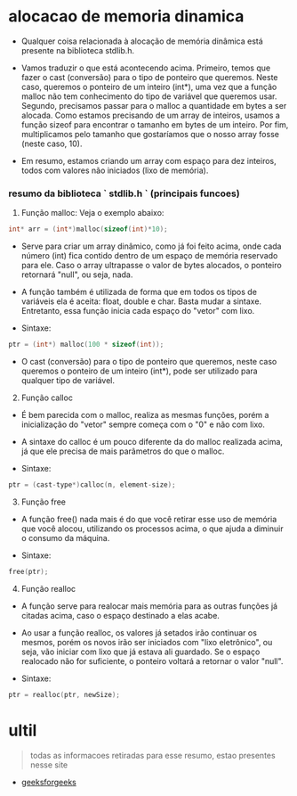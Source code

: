 # alocacao de memoria dinamica

- Qualquer coisa relacionada à alocação de memória dinâmica está presente na biblioteca stdlib.h.

- Vamos traduzir o que está acontecendo acima. Primeiro, temos que fazer o cast (conversão) para o tipo de ponteiro que queremos. Neste caso, queremos o ponteiro de um inteiro (int*), uma vez que a função malloc não tem conhecimento do tipo de variável que queremos usar. Segundo, precisamos passar para o malloc a quantidade em bytes a ser alocada. Como estamos precisando de um array de inteiros, usamos a função sizeof para encontrar o tamanho em bytes de um inteiro. Por fim, multiplicamos pelo tamanho que gostaríamos que o nosso array fosse (neste caso, 10).
- Em resumo, estamos criando um array com espaço para dez inteiros, todos com valores não iniciados (lixo de memória).


### resumo da biblioteca ˋ stdlib.h ˋ (principais funcoes)
1. Função malloc:
Veja o exemplo abaixo:

```c
int* arr = (int*)malloc(sizeof(int)*10);
```

- Serve para criar um array dinâmico, como já foi feito acima, onde cada número (int) fica contido dentro de um espaço de memória reservado para ele. Caso o array ultrapasse o valor de bytes alocados, o ponteiro retornará "null", ou seja, nada.
- A função também é utilizada de forma que em todos os tipos de variáveis ela é aceita: float, double e char. Basta mudar a sintaxe. Entretanto, essa função inicia cada espaço do "vetor" com lixo.

- Sintaxe:
```c
ptr = (int*) malloc(100 * sizeof(int));
```
- O cast (conversão) para o tipo de ponteiro que queremos, neste caso queremos o ponteiro de um inteiro (int*), pode ser utilizado para qualquer tipo de variável.

2. Função calloc
- É bem parecida com o malloc, realiza as mesmas funções, porém a inicialização do "vetor" sempre começa com o "0" e não com lixo.
- A sintaxe do calloc é um pouco diferente da do malloc realizada acima, já que ele precisa de mais parâmetros do que o malloc.

- Sintaxe:
```c
ptr = (cast-type*)calloc(n, element-size);
```

3. Função free
- A função free() nada mais é do que você retirar esse uso de memória que você alocou, utilizando os processos acima, o que ajuda a diminuir o consumo da máquina.

- Sintaxe:
```c
free(ptr);
```
4. Função realloc
- A função serve para realocar mais memória para as outras funções já citadas acima, caso o espaço destinado a elas acabe.
- Ao usar a função realloc, os valores já setados irão continuar os mesmos, porém os novos irão ser iniciados com "lixo eletrônico", ou seja, vão iniciar com lixo que já estava ali guardado. Se o espaço realocado não for suficiente, o ponteiro voltará a retornar o valor "null".

- Sintaxe:
```c
ptr = realloc(ptr, newSize);
```

# ultil
> todas as informacoes retiradas para esse resumo, estao presentes nesse site

- [geeksforgeeks](https://www.geeksforgeeks.org/dynamic-memory-allocation-in-c-using-malloc-calloc-free-and-realloc/)
